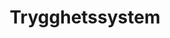 ---
title: Trygghetssystem
tags:
    - Trygghetssystem
    - A-kassa och omställningsförsäkring
    - A-kassa/arbetslöshetsersättning
    - A-kassan/Arbetslöshetsförsäkringen
    - Ekonomiskt bistånd
    - Sjukförsäkring
    - A-kassa
    - A-kassan
    - Statsbudgeten
    - Socialtjänst och social omsorg
    - Nittiodagarsgarantin
    - Socialförsäkring
    - Socialbidrag
    - Anställningstrygghet
    - Bistånd
    - Bidragstak
categories: Trygghetssystem
---